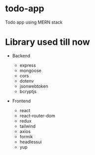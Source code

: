 # todo-app
Todo app using MERN stack

# Library used till now
* Backend
  - express
  - mongoose
  - cors
  - dotenv
  - jsonwebtoken
  - bcryptjs
  
* Frontend
  - react
  - react-router-dom
  - redux
  - tailwind
  - axios
  - formik
  - headlessui
  - yup
